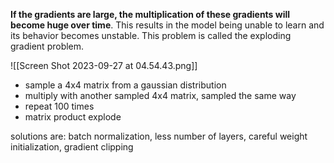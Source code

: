 **If the gradients are large, the multiplication of these gradients will become huge over time**. This results in the model being unable to learn and its behavior becomes unstable. This problem is called the exploding gradient problem.

![[Screen Shot 2023-09-27 at 04.54.43.png]]

- sample a 4x4 matrix from a gaussian distribution
- multiply with another sampled 4x4 matrix, sampled the same way
- repeat 100 times
- matrix product explode

solutions are: batch normalization, less number of layers, careful weight initialization, gradient clipping
